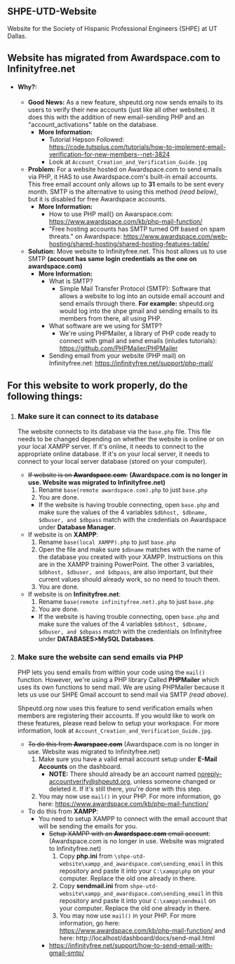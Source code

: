 ## SHPE-UTD-Website
Website for the Society of Hispanic Professional Engineers (SHPE) at UT Dallas.
## Website has migrated from Awardspace.com to Infinityfree.net
  * #### Why?:
    * **Good News:** As a new feature, shpeutd.org now sends emails to its users to verify their new accounts (just like all other websites). It does this with the addition of new email-sending PHP and an "account_activations" table on the database.
      * **More Information:**
        * Tutorial Hepson Followed: https://code.tutsplus.com/tutorials/how-to-implement-email-verification-for-new-members--net-3824
        * Look at `Account_Creation_and_Verification_Guide.jpg`
    * **Problem:** For a website hosted on Awardspace.com to send emails via PHP, it HAS to use Awardspace.com's built-in email accounts. This free email account only allows up to **31** emails to be sent every month. SMTP is the alternative to using this method *(read below)*, but it is disabled for free Awardspace accounts.
      * **More Information:**
        * How to use PHP mail() on Awarspace.com: https://www.awardspace.com/kb/php-mail-function/
        * "Free hosting accounts has SMTP turned Off based on spam threats." on Awardspace: https://www.awardspace.com/web-hosting/shared-hosting/shared-hosting-features-table/
    * **Solution:** Move website to Infinityfree.net. This host allows us to use SMTP **(account has same login credentials as the one on awardspace.com)**
      * **More Information:**
        * What is SMTP?
          * Simple Mail Transfer Protocol (SMTP): Software that allows a website to log into an outside email account and send emails through there. **For example:** shpeutd.org would log into the shpe gmail and sending emails to its members from there, all using PHP.
        * What software are we using for SMTP?
          * We're using PHPMailer, a library of PHP code ready to connect with gmail and send emails (inludes tutorials): https://github.com/PHPMailer/PHPMailer
        * Sending email from your website (PHP mail) on Infinityfree.net: https://infinityfree.net/support/php-mail/
## For this website to work properly, do the following things:
1. ### Make sure it can connect to its database
   The website connects to its database via the `base.php` file. This file needs to be changed depending on whether the website is online or on your local XAMPP server. If it's online, it needs to connect to the appropriate online database. If it's on your local server, it needs to connect to your local server database (stored on your computer).
     * ~~If website is on **Awardspace.com**:~~ **(Awardspace.com is no longer in use. Website was migrated to Infinityfree.net)**
       1. Rename `base(remote awardspace.com).php` to just `base.php`
       1. You are done.
       * If the website is having trouble connecting, open `base.php` and make sure the values of the 4 variables `$dbhost, $dbname, $dbuser, and $dbpass` match with the credentials on Awardspace under **Database Manager**.
     * If website is on **XAMPP**:
       1. Rename `base(local XAMPP).php` to just `base.php`
       1. Open the file and make sure `$dbname` matches with the name of the database you created with your XAMPP. Instructions on this are in the XAMPP training PowerPoint. The other 3 variables, `$dbhost, $dbuser, and $dbpass`, are also important, but their current values should already work, so no need to touch them.
       1. You are done.
     * If website is on **Infinityfree.net**:
       1. Rename `base(remote infinityfree.net).php` to just `base.php`
       1. You are done.
       * If the website is having trouble connecting, open `base.php` and make sure the values of the 4 variables `$dbhost, $dbname, $dbuser, and $dbpass` match with the credentials on Infinityfree under **DATABASES>MySQL Databases**.
1. ### Make sure the website can send emails via PHP
   PHP lets you send emails from within your code using the `mail()` function. However, we're using a PHP library Called **PHPMailer** which uses its own functions to send mail. We are using PHPMailer because it lets us use our SHPE Gmail account to send mail via SMTP *(read above)*.
   
   Shpeutd.org now uses this feature to send verification emails when members are registering their accounts. If you would like to work on these features, please read below to setup your workspace. For more information, look at `Account_Creation_and_Verification_Guide.jpg`.
     * ~~To do this from **Awarspace.com**~~ (Awardspace.com is no longer in use. Website was migrated to Infinityfree.net)
       1. Make sure you have a valid email account setup under **E-Mail Accounts** on the dashboard.
           * **NOTE:** There should already be an account named noreply-accountverify@shpeutd.org, unless someone changed or deleted it. If it's still there, you're done with this step.
       1. You may now use `mail()` in your PHP. For more information, go here: https://www.awardspace.com/kb/php-mail-function/
     * To do this from **XAMPP**:
       * You need to setup XAMPP to connect with the email account that will be sending the emails for you.
         * ~~Setup XAMPP with an **Awardspace.com** email account~~: (Awardspace.com is no longer in use. Website was migrated to Infinityfree.net)
           1. Copy **php.ini** from `\shpe-utd-website\xampp_and_awardspace.com\sending_email` in this repository and paste it into your `C:\xampp\php` on your computer. Replace the old one already in there.
           1. Copy **sendmail.ini** from `shpe-utd-website\xampp_and_awardspace.com\sending_email` in this repository and paste it into your `C:\xampp\sendmail` on your computer. Replace the old one already in there.
           1. You may now use `mail()` in your PHP. For more information, go here: https://www.awardspace.com/kb/php-mail-function/ and here: http://localhost/dashboard/docs/send-mail.html
         * https://infinityfree.net/support/how-to-send-email-with-gmail-smtp/
